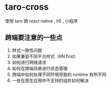 # taro-cross
使用 taro 跨 react native , h5 , 小程序

## 跨端要注意的一些点
1. 样式一致性问题
2. 如果兼容不同平台样式（RN first）
3. 如何进行网络请求
4. 如何在跨端场景进行状态管理
5. 跨端中如何处理不同环境导致的 runtime 有所不同
6. 一些在原生应用中不支持的组件如何解决
